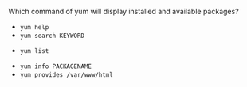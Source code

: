 Which command of yum will display installed and available packages?

* `yum help`
* `yum search KEYWORD`
+ `yum list`
* `yum info PACKAGENAME`
* `yum provides /var/www/html`

